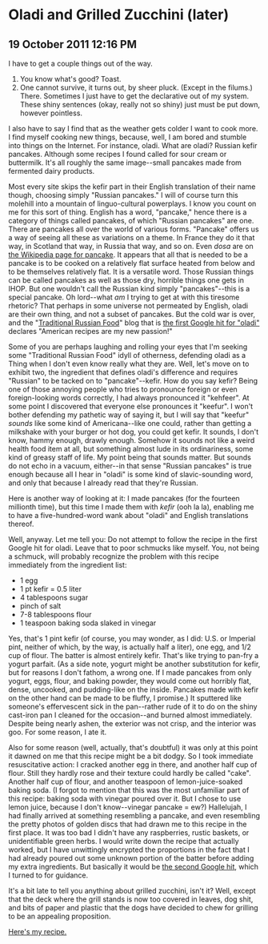 # Oladi and Grilled Zucchini (later)
## 19 October 2011 12:16 PM

I have to get a couple things out of the way.


  1. You know what's good? Toast.
  2. One cannot survive, it turns out, by sheer pluck. (Except in the filums.)
There. Sometimes I just have to get the declarative out of my system. These shiny sentences (okay, really not so shiny) just must be put down, however pointless.

I also have to say I find that as the weather gets colder I want to cook more. I find myself cooking new things, because, well, I am bored and stumble into things on the Internet. For instance, oladi. What are oladi? Russian kefir pancakes. Although some recipes I found called for sour cream or buttermilk. It's all roughly the same image--small pancakes made from fermented dairy products.



Most every site skips the kefir part in their English translation of their name though, choosing simply "Russian pancakes." I will of course turn this molehill into a mountain of linguo-cultural powerplays. I know you count on me for this sort of thing. English has a word, "pancake," hence there is a category of things called pancakes, of which "Russian pancakes" are one. There are pancakes all over the world of various forms. "Pancake" offers us a way of seeing all these as variations on a theme. In France they do it that way, in Scotland that way, in Russia that way, and so on. Even _dosa_ are on [the Wikipedia page for pancake][1]. It appears that all that is needed to be a pancake is to be cooked on a relatively flat surface heated from below and to be themselves relatively flat. It is a versatile word. Those Russian things can be called pancakes as well as those dry, horrible things one gets in IHOP. But one wouldn't call the Russian kind simply "pancakes"--this is a special pancake. Oh lord--what _am_ I trying to get at with this tiresome rhetoric? That perhaps in some universe not permeated by English, oladi are their own thing, and not a subset of pancakes. But the cold war is over, and the "[Traditional Russian Food][2]" blog that is [the first Google hit for "oladi"][3] declares "American recipes are my new passion!"



Some of you are perhaps laughing and rolling your eyes that I'm seeking some "Traditional Russian Food" idyll of otherness, defending oladi as a Thing when I don't even know really what they are. Well, let's move on to exhibit two, the ingredient that defines oladi's difference and requires "Russian" to be tacked on to "pancake"--kefir. How do you say kefir? Being one of those annoying people who tries to pronounce foreign or even foreign-looking words correctly, I had always pronounced it "kehfeer". At some point I discovered that everyone else pronounces it "keefur". I won't bother defending my pathetic way of saying it, but I will say that "keefur" _sounds_ like some kind of Americana--like one could, rather than getting a milkshake with your burger or hot dog, you could get kefir. It sounds, I don't know, hammy enough, drawly enough. Somehow it sounds not like a weird health food item at all, but something almost lude in its ordinariness, some kind of greasy staff of life. My point being that sounds matter. But sounds do not echo in a vacuum, either--in that sense "Russian pancakes" is true enough because all I hear in "oladi" is some kind of slavic-sounding word, and only that because I already read that they're Russian.



Here is another way of looking at it: I made pancakes (for the fourteen millionth time), but this time I made them with _kefir_ (ooh la la), enabling me to have a five-hundred-word wank about "oladi" and English translations thereof.

Well, anyway. Let me tell you: Do not attempt to follow the recipe in the first Google hit for oladi. Leave that to poor schmucks like myself. You, not being a schmuck, will probably recognize the problem with this recipe immediately from the ingredient list:



  * 1 egg
  * 1 pt kefir = 0.5 liter
  * 4 tablespoons sugar
  * pinch of salt
  * 7-8 tablespoons flour
  * 1 teaspoon baking soda slaked in vinegar



Yes, that's 1 pint kefir (of course, you may wonder, as I did: U.S. or Imperial pint, neither of which, by the way, is actually half a liter), one egg, and 1/2 cup of flour. The batter is almost entirely kefir. That's like trying to pan-fry a yogurt parfait. (As a side note, yogurt might be another substitution for kefir, but for reasons I don't fathom, a wrong one. If I made pancakes from only yogurt, eggs, flour, and baking powder, they would come out horribly flat, dense, uncooked, and pudding-like on the inside. Pancakes made with kefir on the other hand can be made to be fluffy, I promise.) It sputtered like someone's effervescent sick in the pan--rather rude of it to do on the shiny cast-iron pan I cleaned for the occasion--and burned almost immediately. Despite being nearly ashen, the exterior was not crisp, and the interior was goo. For some reason, I ate it.



Also for some reason (well, actually, that's doubtful) it was only at this point it dawned on me that this recipe might be a bit dodgy. So I took immediate resuscitative action: I cracked another egg in there, and another half cup of flour. Still they hardly rose and their texture could hardly be called "cake". Another half cup of flour, and another teaspoon of lemon-juice-soaked baking soda. (I forgot to mention that this was the most unfamiliar part of this recipe: baking soda with vinegar poured over it. But I chose to use lemon juice, because I don't know--vinegar pancake = ew?) Hallelujah, I had finally arrived at something resembling a pancake, and even resembling the pretty photos of golden discs that had drawn me to this recipe in the first place. It was too bad I didn't have any raspberries, rustic baskets, or unidentifiable green herbs. I would write down the recipe that actually worked, but I have unwittingly encrypted the proportions in the fact that I had already poured out some unknown portion of the batter before adding my extra ingredients. But basically it would be [the second Google hit][4], which I turned to for guidance.

It's a bit late to tell you anything about grilled zucchini, isn't it? Well, except that the deck where the grill stands is now too covered in leaves, dog shit, and bits of paper and plastic that the dogs have decided to chew for grilling to be an appealing proposition.










[Here's my recipe.][5]

   [1]: http://en.wikipedia.org/wiki/Pancake
   [2]: http://tasterussian.com/
   [3]: http://tasterussian.com/russian-pancakes.html
   [4]: http://www.enjoyyourcooking.com/main-dish-recipes/russian-kefir-pancakes-oladi.html
   [5]: http://postgradpancakes.blogspot.com/2011/10/oladi-recipe.html

